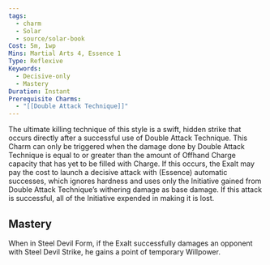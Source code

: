 ```yaml
---
tags:
  - charm
  - Solar
  - source/solar-book
Cost: 5m, 1wp
Mins: Martial Arts 4, Essence 1
Type: Reflexive
Keywords:
  - Decisive-only
  - Mastery
Duration: Instant
Prerequisite Charms:
  - "[[Double Attack Technique]]"
---
```

The ultimate killing technique of this style is a swift, hidden strike that occurs directly after a successful use of Double Attack Technique. This Charm can only be triggered when the damage done by Double Attack Technique is equal to or greater than the amount of Offhand Charge capacity that has yet to be filled with Charge. If this occurs, the Exalt may pay the cost to launch a decisive attack with (Essence) automatic successes, which ignores hardness and uses only the Initiative gained from Double Attack Technique’s withering damage as base damage. If this attack is successful, all of the Initiative expended in making it is lost. 

## Mastery

When in Steel Devil Form, if the Exalt successfully damages an opponent with Steel Devil Strike, he gains a point of temporary Willpower.